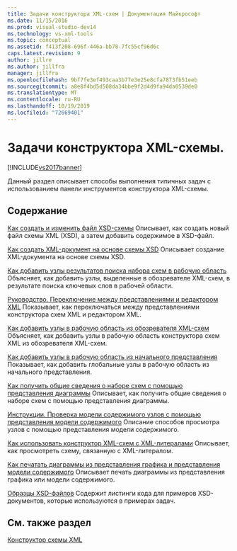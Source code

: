 ```yaml
---
title: Задачи конструктора XML-схем | Документация Майкрософт
ms.date: 11/15/2016
ms.prod: visual-studio-dev14
ms.technology: vs-xml-tools
ms.topic: conceptual
ms.assetid: f413f208-696f-446a-bb78-7fc55cf96d6c
caps.latest.revision: 9
author: jillre
ms.author: jillfra
manager: jillfra
ms.openlocfilehash: 9bf7fe3ef493caa3b77e3e25e8cfa7873fb51eeb
ms.sourcegitcommit: a8e8f4bd5d508da34bbe9f2d4d9fa94da0539de0
ms.translationtype: MT
ms.contentlocale: ru-RU
ms.lasthandoff: 10/19/2019
ms.locfileid: "72669401"
---
```

# <a name="xml-schema-designer-tasks"></a>Задачи конструктора XML-схемы.
[!INCLUDE[vs2017banner](../includes/vs2017banner.md)]

Данный раздел описывает способы выполнения типичных задач с использованием панели инструментов конструктора XML-схемы.

## <a name="in-this-section"></a>Содержание
 [Как создать и изменить файл XSD-схемы](../xml-tools/how-to-create-and-edit-an-xsd-schema-file.md) Описывает, как создать новый файл схемы XML (XSD), а затем добавить содержимое в XSD-файл.

 [Как создать XML-документ на основе схемы XSD](../xml-tools/how-to-create-an-xml-document-based-on-an-xsd-schema.md) Описывает создание XML-документа на основе схемы XSD.

 [Как добавить узлы результатов поиска набора схем в рабочую область](../xml-tools/how-to-add-schema-set-search-result-nodes-to-the-workspace.md) Объясняет, как добавить узлы, выделенные в обозревателе XML-схем, в результате поиска ключевых слов в рабочей области.

 [Руководство. Переключение между представлениями и редактором XML](../xml-tools/how-to-switch-between-views-and-the-xml-editor.md) Показывает, как переключаться между представлениями конструктора схем XML и редактором XML.

 [Как добавить узлы в рабочую область из обозревателя XML-схем](../xml-tools/how-to-add-nodes-to-the-workspace-from-the-xml-schema-explorer.md) Объясняет, как добавить узлы в рабочую область конструктора схем XML из обозревателя XML-схем.

 [Как добавить узлы в рабочую область из начального представления](../xml-tools/how-to-add-nodes-to-the-workspace-from-the-start-view.md) Показывает, как добавить глобальные узлы в рабочую область из начального представления.

 [Как получить общие сведения о наборе схем с помощью представления диаграммы](../xml-tools/how-to-get-an-overview-of-a-schema-set-using-the-graph-view.md) Описывает, как получить общие сведения о наборе схем с помощью представления диаграммы.

 [Инструкции. Проверка модели содержимого узлов с помощью представления модели содержимого](../xml-tools/how-to-examine-the-content-model-of-nodes-using-the-content-model-view.md) Описание способов просмотра узлов с помощью представления модели содержимого.

 [Как использовать конструктор XML-схем с XML-литералами](../xml-tools/how-to-use-the-xml-schema-designer-with-xml-literals.md) Описывает, как просмотреть схему, связанную с XML-литералом.

 [Как печатать диаграммы из представления графика и представления модели содержимого](../xml-tools/how-to-print-diagrams-from-the-graph-view-and-the-content-model-view.md) Описывает печать диаграммы из представления графика или модели содержимого.

 [Образцы XSD-файлов](../xml-tools/sample-xsd-files.md) Содержит листинги кода для примеров XSD-документов, которые используются в примерах задач.

## <a name="see-also"></a>См. также раздел
 [Конструктор схемы XML](../xml-tools/xml-schema-designer.md)
